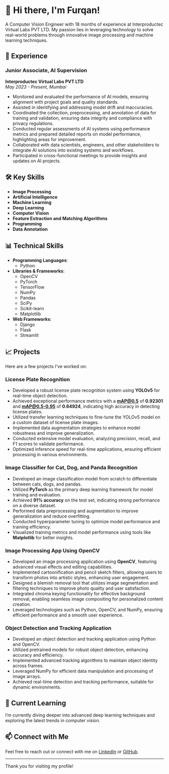 # 👋 Hi there, I'm Furqan!

A Computer Vision Engineer with 18 months of experience at Interproductec Virtual Labs PVT LTD. My passion lies in leveraging technology to solve real-world problems through innovative image processing and machine learning techniques.

## 💼 Experience

### Junior Associate, AI Supervision
**Interproductec Virtual Labs PVT LTD**  
*May 2023 - Present, Mumbai*

- Monitored and evaluated the performance of AI models, ensuring alignment with project goals and quality standards.
- Assisted in identifying and addressing model drift and inaccuracies.
- Coordinated the collection, preprocessing, and annotation of data for training and validation, ensuring data integrity and compliance with privacy regulations.
- Conducted regular assessments of AI systems using performance metrics and prepared detailed reports on model performance, highlighting areas for improvement.
- Collaborated with data scientists, engineers, and other stakeholders to integrate AI solutions into existing systems and workflows.
- Participated in cross-functional meetings to provide insights and updates on AI projects.


## 🛠️ Key Skills

- **Image Processing**
- **Artificial Intelligence**
- **Machine Learning**
- **Deep Learning**
- **Computer Vision**
- **Feature Extraction and Matching Algorithms**
- **Programming**
- **Data Annotation**

## 📊 Technical Skills

- **Programming Languages**: 
  - Python
- **Libraries & Frameworks**:
  - OpenCV
  - PyTorch
  - TensorFlow
  - NumPy
  - Pandas
  - SciPy
  - Scikit-learn
  - Matplotlib
- **Web Frameworks**:
  - Django
  - Flask
  - Streamlit

## 📈 Projects

Here are a few projects I've worked on:

### License Plate Recognition
- Developed a robust license plate recognition system using **YOLOv5** for real-time object detection.
- Achieved exceptional performance metrics with a **mAP@0.5** of **0.92301** and **mAP@0.5-0.95** of **0.64924**, indicating high accuracy in detecting license plates.
- Utilized transfer learning techniques to fine-tune the YOLOv5 model on a custom dataset of license plate images.
- Implemented data augmentation strategies to enhance model robustness and improve generalization.
- Conducted extensive model evaluation, analyzing precision, recall, and F1 scores to validate performance.
- Optimized inference speed for real-time applications, ensuring efficient processing in various environments.

### Image Classifier for Cat, Dog, and Panda Recognition
- Developed an image classification model from scratch to differentiate between cats, dogs, and pandas.
- Utilized **PyTorch** as the primary deep learning framework for model training and evaluation.
- Achieved **91% accuracy** on the test set, indicating strong performance on a diverse dataset.
- Performed data preprocessing and augmentation to improve generalization and reduce overfitting.
- Conducted hyperparameter tuning to optimize model performance and training efficiency.
- Visualized training metrics and model performance using tools like **Matplotlib** for better insights.

### Image Processing App Using OpenCV
- Developed an image processing application using **OpenCV**, featuring advanced visual effects and editing capabilities.
- Implemented cartoonification and pencil sketch filters, allowing users to transform photos into artistic styles, enhancing user engagement.
- Designed a blemish removal tool that utilizes image segmentation and filtering techniques to improve photo quality and user satisfaction.
- Integrated chroma keying functionality for effective background removal, enabling seamless image compositing for personalized content creation.
- Leveraged technologies such as Python, OpenCV, and NumPy, ensuring efficient performance and a smooth user experience.

### Object Detection and Tracking Application
- Developed an object detection and tracking application using Python and OpenCV.
- Utilized pretrained models for robust object detection, enhancing accuracy and efficiency.
- Implemented advanced tracking algorithms to maintain object identity across frames.
- Leveraged NumPy for efficient data manipulation and processing of image arrays.
- Achieved real-time detection and tracking performance, suitable for dynamic environments.


## 🌱 Current Learning

I’m currently diving deeper into advanced deep learning techniques and exploring the latest trends in computer vision.

## 📫 Connect with Me

Feel free to reach out or connect with me on [LinkedIn](https://www.linkedin.com/in/sayyed-furqan-hussain-6b31071a6/) or [GitHub](https://github.com/04092000f).

---

Thank you for visiting my profile!


